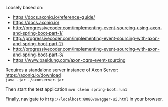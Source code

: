 Loosely based on:
* https://docs.axoniq.io/reference-guide/
* https://docs.axoniq.io/
* http://progressivecoder.com/implementing-event-sourcing-using-axon-and-spring-boot-part-1/
* http://progressivecoder.com/implementing-event-sourcing-with-axon-and-spring-boot-part-2/
* http://progressivecoder.com/implementing-event-sourcing-with-axon-and-spring-boot-part-3/
* https://www.baeldung.com/axon-cqrs-event-sourcing

Requires a standalone server instance of Axon Server: https://axoniq.io/download<br>
`java -jar ./axonserver.jar`

Then start the test application `mvn clean spring-boot:run1`

Finally, navigate to `http://localhost:8080/swagger-ui.html` in your browser.
